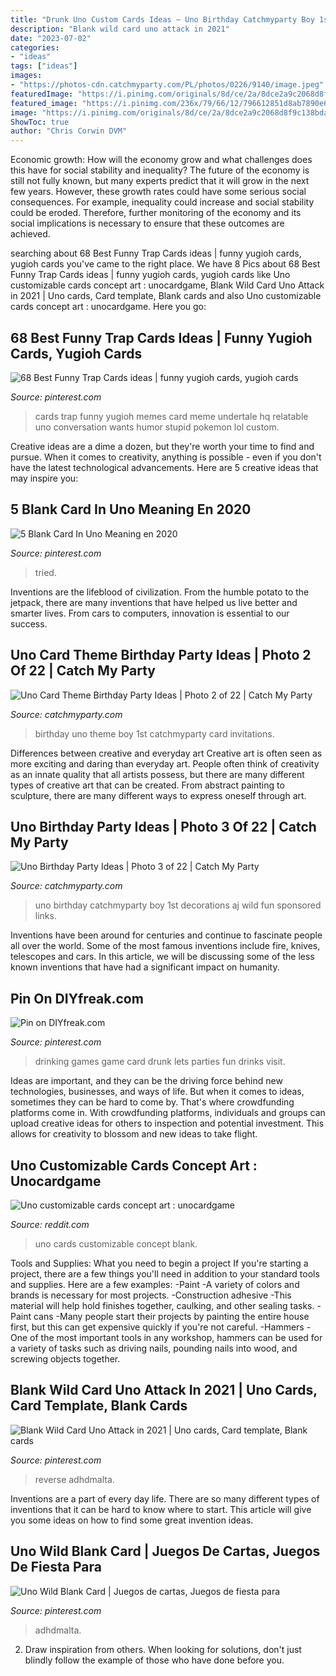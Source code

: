 ```yaml
---
title: "Drunk Uno Custom Cards Ideas ~ Uno Birthday Catchmyparty Boy 1st Decorations Aj Wild Fun Sponsored Links"
description: "Blank wild card uno attack in 2021"
date: "2023-07-02"
categories:
- "ideas"
tags: ["ideas"]
images:
- "https://photos-cdn.catchmyparty.com/PL/photos/0226/9140/image.jpeg"
featuredImage: "https://i.pinimg.com/originals/8d/ce/2a/8dce2a9c2068d8f9c138bdac9211291d.jpg"
featured_image: "https://i.pinimg.com/236x/79/66/12/796612851d8ab7890e68ae2209f2b3ee.jpg"
image: "https://i.pinimg.com/originals/8d/ce/2a/8dce2a9c2068d8f9c138bdac9211291d.jpg"
ShowToc: true
author: "Chris Corwin DVM"
---
```



Economic growth: How will the economy grow and what challenges does this have for social stability and inequality?
The future of the economy is still not fully known, but many experts predict that it will grow in the next few years. However, these growth rates could have some serious social consequences. For example, inequality could increase and social stability could be eroded. Therefore, further monitoring of the economy and its social implications is necessary to ensure that these outcomes are achieved.

	

		
searching about 68 Best Funny Trap Cards ideas | funny yugioh cards, yugioh cards you've came to the right place. We have 8 Pics about 68 Best Funny Trap Cards ideas | funny yugioh cards, yugioh cards like Uno customizable cards concept art : unocardgame, Blank Wild Card Uno Attack in 2021 | Uno cards, Card template, Blank cards and also Uno customizable cards concept art : unocardgame. Here you go:
		
    
## 68 Best Funny Trap Cards Ideas | Funny Yugioh Cards, Yugioh Cards

<img loading=lazy src="https://i.pinimg.com/236x/79/66/12/796612851d8ab7890e68ae2209f2b3ee.jpg" onerror="this.onerror=null;this.src='https://tse2.mm.bing.net/th?id=OIP.3DccxsN5uyxEf66Y7gOQEAAAAA&amp;pid=15.1';" alt="68 Best Funny Trap Cards ideas | funny yugioh cards, yugioh cards">

_Source: pinterest.com_

>cards trap funny yugioh memes card meme undertale hq relatable uno conversation wants humor stupid pokemon lol custom. 

	

Creative ideas are a dime a dozen, but they're worth your time to find and pursue. When it comes to creativity, anything is possible - even if you don't have the latest technological advancements. Here are 5 creative ideas that may inspire you: 

    
## 5 Blank Card In Uno Meaning En 2020

<img loading=lazy src="https://i.pinimg.com/originals/48/36/97/48369751ac2c9d436e04874081e1b1f2.jpg" onerror="this.onerror=null;this.src='https://tse1.mm.bing.net/th?id=OIP.I3jC3aefir7dzCPSKN9UqQHaEK&amp;pid=15.1';" alt="5 Blank Card In Uno Meaning en 2020">

_Source: pinterest.com_

>tried. 

	

Inventions are the lifeblood of civilization. From the humble potato to the jetpack, there are many inventions that have helped us live better and smarter lives. From cars to computers, innovation is essential to our success.

    
## Uno Card Theme Birthday Party Ideas | Photo 2 Of 22 | Catch My Party

<img loading=lazy src="https://photos-cdn.catchmyparty.com/PL/photos/0238/7361/file2-2__34_.jpg" onerror="this.onerror=null;this.src='https://tse1.mm.bing.net/th?id=OIP.wmGm4EasIesfE6_doPRTGgHaJ4&amp;pid=15.1';" alt="Uno Card Theme Birthday Party Ideas | Photo 2 of 22 | Catch My Party">

_Source: catchmyparty.com_

>birthday uno theme boy 1st catchmyparty card invitations. 

	

Differences between creative and everyday art
Creative art is often seen as more exciting and daring than everyday art. People often think of creativity as an innate quality that all artists possess, but there are many different types of creative art that can be created. From abstract painting to sculpture, there are many different ways to express oneself through art.

    
## Uno Birthday Party Ideas | Photo 3 Of 22 | Catch My Party

<img loading=lazy src="https://photos-cdn.catchmyparty.com/PL/photos/0226/9140/image.jpeg" onerror="this.onerror=null;this.src='https://tse2.mm.bing.net/th?id=OIP.ymwd3g5ZMmAhg3Ad0cgoSAHaE8&amp;pid=15.1';" alt="Uno Birthday Party Ideas | Photo 3 of 22 | Catch My Party">

_Source: catchmyparty.com_

>uno birthday catchmyparty boy 1st decorations aj wild fun sponsored links. 

	

Inventions have been around for centuries and continue to fascinate people all over the world. Some of the most famous inventions include fire, knives, telescopes and cars. In this article, we will be discussing some of the less known inventions that have had a significant impact on humanity.

    
## Pin On DIYfreak.com

<img loading=lazy src="https://i.pinimg.com/originals/66/f4/88/66f488b8000004b2b758de0769063fe5.jpg" onerror="this.onerror=null;this.src='https://tse3.mm.bing.net/th?id=OIP.WUIXxzqOv6DSqK3qrEvhGwHaFW&amp;pid=15.1';" alt="Pin on DIYfreak.com">

_Source: pinterest.com_

>drinking games game card drunk lets parties fun drinks visit. 

	

Ideas are important, and they can be the driving force behind new technologies, businesses, and ways of life. But when it comes to ideas, sometimes they can be hard to come by. That's where crowdfunding platforms come in. With crowdfunding platforms, individuals and groups can upload creative ideas for others to inspection and potential investment. This allows for creativity to blossom and new ideas to take flight.

    
## Uno Customizable Cards Concept Art : Unocardgame

<img loading=lazy src="https://preview.redd.it/ip6hbpshq4z11.jpg?auto=webp&amp;s=cc3e3aee3047661ef6ecce1554ed3eb6ebeac9d9" onerror="this.onerror=null;this.src='https://tse1.mm.bing.net/th?id=OIP.4SQ1tIHAogFyjG9UdcWRMgHaNK&amp;pid=15.1';" alt="Uno customizable cards concept art : unocardgame">

_Source: reddit.com_

>uno cards customizable concept blank. 

	

Tools and Supplies: What you need to begin a project
If you're starting a project, there are a few things you'll need in addition to your standard tools and supplies. Here are a few examples: 
-Paint -A variety of colors and brands is necessary for most projects. 
-Construction adhesive -This material will help hold finishes together, caulking, and other sealing tasks. 
-Paint cans -Many people start their projects by painting the entire house first, but this can get expensive quickly if you're not careful. 
-Hammers -One of the most important tools in any workshop, hammers can be used for a variety of tasks such as driving nails, pounding nails into wood, and screwing objects together.

    
## Blank Wild Card Uno Attack In 2021 | Uno Cards, Card Template, Blank Cards

<img loading=lazy src="https://i.pinimg.com/736x/47/9d/89/479d89a8e768d2396e3f6cd4831e945c.jpg" onerror="this.onerror=null;this.src='https://tse3.mm.bing.net/th?id=OIP.aLG76-9AVSuDbut1Rt5rzwHaJ3&amp;pid=15.1';" alt="Blank Wild Card Uno Attack in 2021 | Uno cards, Card template, Blank cards">

_Source: pinterest.com_

>reverse adhdmalta. 

	

Inventions are a part of every day life. There are so many different types of inventions that it can be hard to know where to start. This article will give you some ideas on how to find some great invention ideas.

    
## Uno Wild Blank Card | Juegos De Cartas, Juegos De Fiesta Para

<img loading=lazy src="https://i.pinimg.com/originals/8d/ce/2a/8dce2a9c2068d8f9c138bdac9211291d.jpg" onerror="this.onerror=null;this.src='https://tse4.mm.bing.net/th?id=OIP.1t2knErWc_9VXl0fn3pCHwHaJ4&amp;pid=15.1';" alt="Uno Wild Blank Card | Juegos de cartas, Juegos de fiesta para">

_Source: pinterest.com_

>adhdmalta. 

	

2. Draw inspiration from others. When looking for solutions, don't just blindly follow the example of those who have done before you. 

